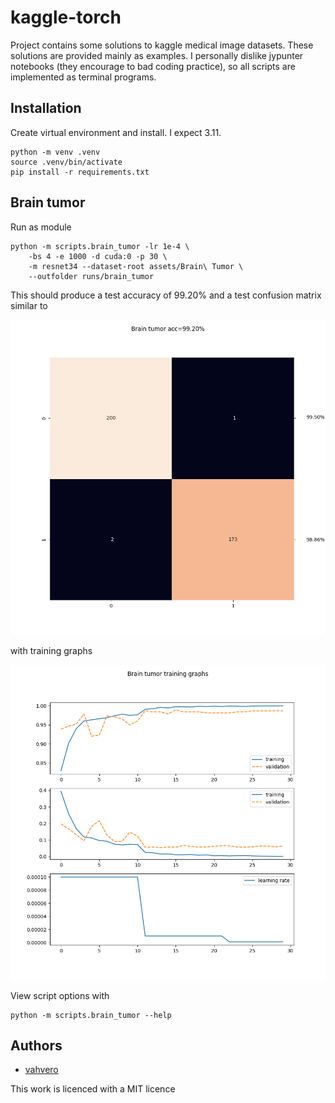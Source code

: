 # kaggle-torch

Project contains some solutions to kaggle medical image datasets. These solutions
are provided mainly as examples. I personally dislike jypunter notebooks (they encourage to bad coding practice), so
all scripts are implemented as terminal programs.

## Installation

Create virtual environment and install. I expect 3.11.

```
python -m venv .venv
source .venv/bin/activate
pip install -r requirements.txt
```

## Brain tumor

Run as module

```
python -m scripts.brain_tumor -lr 1e-4 \
    -bs 4 -e 1000 -d cuda:0 -p 30 \
    -m resnet34 --dataset-root assets/Brain\ Tumor \
    --outfolder runs/brain_tumor
```

This should produce a test accuracy of 99.20%
and a test confusion matrix similar to

![confusion matrix](images/brain_tumor_testset_confusion_matrix.png)

with training graphs

![training graphs](images/brain_tumor_monitor.png)


View script options with

```
python -m scripts.brain_tumor --help
```

## Authors

- [vahvero](https://github.com/vahvero)

This work is licenced with a MIT licence
